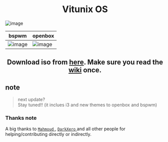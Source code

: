 
<h1 align="center"> Vitunix OS </h1>

![image](https://github.com/vitunix/.github/assets/56447720/fc80d61d-2b80-4032-9701-baa883aaa5c6)


|bspwm|openbox|
|--|--|
|![image](https://user-images.githubusercontent.com/56447720/222956060-08e9b806-7fb1-41b0-924c-097f7c4a91bc.png)| ![image](https://user-images.githubusercontent.com/56447720/224530977-3a575253-3473-44ef-b285-53a3e50d8b2e.png)



<!-- ![image](https://user-images.githubusercontent.com/56447720/224530761-52197f9a-97a2-4384-b655-30ecc1e38899.png) -->


<h2 align="center"> Download iso from  <a href="https://github.com/vitunix/vitunix-iso/releases/tag/iso-v1.0">here</a>. Make sure you read the <a href="https://github.com/vitunix/vitunix-iso/wiki">wiki</a> once.</h2>


## note
> next update? <br />
> Stay tuned!! (it inclues i3 and new themes to openbox and bspwm)

### Thanks note

A big thanks to <a href="https://github.com/mmsaeed509"> `Mahmoud` </a> , <a href="https://github.com/TechXero"> `DarkXero` </a> and all other people for helping/contributing directly or indirectly. 


